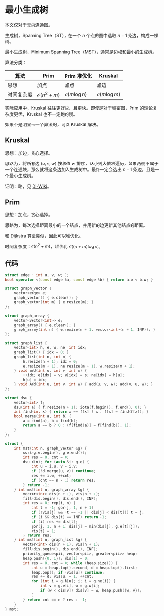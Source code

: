 # 最小生成树

本文仅对于无向连通图。

生成树，Spanning Tree（ST），在一个 $n$ 个点的图中选取 $n-1$ 条边，构成一棵树。

最小生成树，Minimum Spanning Tree（MST），通常是边权和最小的生成树。

算法分类：

| 算法 | Prim | Prim 堆优化 | Kruskal |
| - | - | - | - |
| 思想 | 加点 | 加点 | 加边 |
| 时间复杂度 | $\mathcal O(n^2+m)$ | $\mathcal O(m \log n)$ | $\mathcal O(m\log m)$ |

实际应用中，Kruskal 往往更好些、且更快。即使是对于稠密图，Prim 的理论复杂度更优，Kruskal 也不一定跑的慢。

如果不是明显卡一个算法的，可以 Kruskal 解决。

## Kruskal

思想：加边，贪心选择。

思路为，将所有边 $(u,v,w)$ 按权值 $w$ 排序，从小到大依次遍历，如果两侧不属于一个连通块，那么就将这条边加入生成树中。最终一定会选出 $n-1$ 条边，且是一个最小生成树。

证明：略，见 [OI-Wiki](https://oi-wiki.org/graph/mst/#%E8%AF%81%E6%98%8E)。

## Prim

思想：加点，贪心选择。

思路为，每次选择距离最小的一个结点，并用新的边更新其他结点的距离。

和 Dijkstra 算法类似，因此可以堆优化。

时间复杂度：$\mathcal O(n^2+m)$，堆优化 $\mathcal O((n+m) \log n)$。

## 代码

```cpp
struct edge { int u, v, w; };
bool operator <(const edge &a, const edge &b) { return a.w < b.w; }

struct graph_vector {
    vector<edge> e;
    graph_vector() { e.clear(); }
    graph_vector(int m) { e.resize(m); }
};

struct graph_array {
    vector<vector<int>> e;
    graph_array() { e.clear(); }
    graph_array(int n) { e.resize(n + 1, vector<int>(n + 1, INF)); }
};

struct graph_list {
    vector<int> h, e, w, ne; int idx;
    graph_list() { idx = 0; }
    graph_list(int n, int m) {
        h.resize(n + 1); idx = 0;
        e.resize(m + 1), ne.resize(m + 1), w.resize(m + 1);
    } void add(int u, int v, int s) {
        ++idx; e[idx] = v; w[idx] = s; ne[idx] = h[u];
        h[u] = idx;
    } void Add(int u, int v, int w) { add(u, v, w); add(v, u, w); }
};

struct dsu {
    vector<int> f;
    dsu(int n) { f.resize(n + 1); iota(f.begin(), f.end(), 0); }
    int find(int x) { return x == f[x] ? x : f[x] = find(f[x]); }
    bool merge(int a, int b) {
        a = find(a), b = find(b);
        return a == b ? 0 : (f[find(a)] = f[find(b)], 1);
    }
};

struct {
    int mst(int n, graph_vector &g) {
        sort(g.e.begin(), g.e.end());
        int res = 0, cnt = 0;
        dsu d(n); for (auto &i: g.e) {
            int u = i.u, v = i.v;
            if (!d.merge(u, v)) continue;
            res += i.w, ++cnt;
            if (cnt == n - 1) return res;
        } return -1;
    } int mst(int n, graph_array &g) {
        vector<int> dis(n + 1), vis(n + 1);
        fill(dis.begin(), dis.end(), INF);
        int res = 0; rep(i, n) {
            int t = -1; gor(j, 1, n + 1)
            if (!vis[j] && (t == -1 || dis[j] < dis[t])) t = j;
            if (i && dis[t] == INF) return -1;
            if (i) res += dis[t];
            gor(j, 1, n + 1) dis[j] = min(dis[j], g.e[t][j]);
            vis[t] = 1;
        } return res;
    } int mst(int n, graph_list &g) {
        vector<int> dis(n + 1), vis(n + 1);
        fill(dis.begin(), dis.end(), INF);
        priority_queue<pii, vector<pii>, greater<pii>> heap;
        heap.push({0, 1}); dis[1] = 0;
        int res = 0, cnt = 0; while (heap.size()) {
            int u = heap.top().second, d = heap.top().first;
            heap.pop(); if (vis[u]) continue;
            res += d; vis[u] = 1, ++cnt;
            for (int i = g.h[u]; i; i = g.ne[i]) {
                int v = g.e[i], w = g.w[i];
                if (w < dis[v]) dis[v] = w, heap.push({w, v});
            }
        } return cnt == n ? res : -1;
    }
} mst;
```
